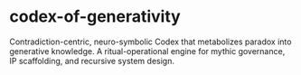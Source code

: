 # codex-of-generativity
Contradiction-centric, neuro-symbolic Codex that metabolizes paradox into generative knowledge. A ritual-operational engine for mythic governance, IP scaffolding, and recursive system design.

